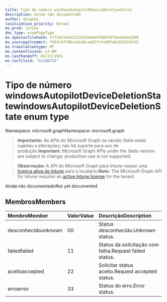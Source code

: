 ```yaml
---
title: Tipo de número windowsAutopilotDeviceDeletionState
description: Ainda não documentado
author: dougeby
localization_priority: Normal
ms.prod: intune
doc_type: enumPageType
ms.openlocfilehash: 3773d153ed52231d2b4ee9f86b787dead3de3280
ms.sourcegitcommit: f592c9ff96ceeb40caa67fcfe90fe6c8525cb7d2
ms.translationtype: MT
ms.contentlocale: pt-BR
ms.lasthandoff: 03/23/2021
ms.locfileid: "51146732"
---
```

# <a name="windowsautopilotdevicedeletionstate-enum-type"></a><span data-ttu-id="c7316-103">Tipo de número windowsAutopilotDeviceDeletionState</span><span class="sxs-lookup"><span data-stu-id="c7316-103">windowsAutopilotDeviceDeletionState enum type</span></span>

<span data-ttu-id="c7316-104">Namespace: microsoft.graph</span><span class="sxs-lookup"><span data-stu-id="c7316-104">Namespace: microsoft.graph</span></span>

> <span data-ttu-id="c7316-105">**Importante:** As APIs do Microsoft Graph na versão /beta estão sujeitas a alterações; não há suporte para uso de produção.</span><span class="sxs-lookup"><span data-stu-id="c7316-105">**Important:** Microsoft Graph APIs under the /beta version are subject to change; production use is not supported.</span></span>

> <span data-ttu-id="c7316-106">**Observação:** A API do Microsoft Graph para Intune requer uma [licença ativa do Intune](https://go.microsoft.com/fwlink/?linkid=839381) para o locatário.</span><span class="sxs-lookup"><span data-stu-id="c7316-106">**Note:** The Microsoft Graph API for Intune requires an [active Intune license](https://go.microsoft.com/fwlink/?linkid=839381) for the tenant.</span></span>

<span data-ttu-id="c7316-107">Ainda não documentado</span><span class="sxs-lookup"><span data-stu-id="c7316-107">Not yet documented</span></span>

## <a name="members"></a><span data-ttu-id="c7316-108">Membros</span><span class="sxs-lookup"><span data-stu-id="c7316-108">Members</span></span>
|<span data-ttu-id="c7316-109">Membro</span><span class="sxs-lookup"><span data-stu-id="c7316-109">Member</span></span>|<span data-ttu-id="c7316-110">Valor</span><span class="sxs-lookup"><span data-stu-id="c7316-110">Value</span></span>|<span data-ttu-id="c7316-111">Descrição</span><span class="sxs-lookup"><span data-stu-id="c7316-111">Description</span></span>|
|:---|:---|:---|
|<span data-ttu-id="c7316-112">desconhecido</span><span class="sxs-lookup"><span data-stu-id="c7316-112">unknown</span></span>|<span data-ttu-id="c7316-113">0</span><span class="sxs-lookup"><span data-stu-id="c7316-113">0</span></span>|<span data-ttu-id="c7316-114">Status desconhecido.</span><span class="sxs-lookup"><span data-stu-id="c7316-114">Unknown status.</span></span>|
|<span data-ttu-id="c7316-115">failed</span><span class="sxs-lookup"><span data-stu-id="c7316-115">failed</span></span>|<span data-ttu-id="c7316-116">1</span><span class="sxs-lookup"><span data-stu-id="c7316-116">1</span></span>|<span data-ttu-id="c7316-117">Status da solicitação com falha.</span><span class="sxs-lookup"><span data-stu-id="c7316-117">Request failed status.</span></span>|
|<span data-ttu-id="c7316-118">aceito</span><span class="sxs-lookup"><span data-stu-id="c7316-118">accepted</span></span>|<span data-ttu-id="c7316-119">2</span><span class="sxs-lookup"><span data-stu-id="c7316-119">2</span></span>|<span data-ttu-id="c7316-120">Solicitar status aceito.</span><span class="sxs-lookup"><span data-stu-id="c7316-120">Request accepted status.</span></span>|
|<span data-ttu-id="c7316-121">erro</span><span class="sxs-lookup"><span data-stu-id="c7316-121">error</span></span>|<span data-ttu-id="c7316-122">3</span><span class="sxs-lookup"><span data-stu-id="c7316-122">3</span></span>|<span data-ttu-id="c7316-123">Status do erro.</span><span class="sxs-lookup"><span data-stu-id="c7316-123">Error status.</span></span>|




